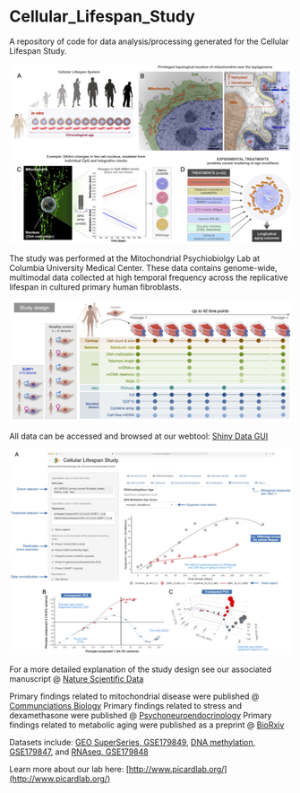 # Cellular_Lifespan_Study
A repository of code for data analysis/processing generated for the Cellular Lifespan Study. 

![Study Overview](images/Fig1_sciData_lowres.jpg)

The study was performed at the Mitochondrial Psychiobiolgy Lab at Columbia University Medical Center. These data contains genome-wide, multimodal data collected at high temporal frequency across the replicative lifespan in cultured primary human fibroblasts. 

![Study Design](images/Fig2_sciData_lowres.jpg)

All data can be accessed and browsed at our webtool: [Shiny Data GUI](https://columbia-picard.shinyapps.io/shinyapp-Lifespan_Study/)

![Shiny WebApp](images/Fig6_sciData_lowres.jpg)

For a more detailed explanation of the study design see our associated manuscript @ [Nature Scientific Data](https://www.nature.com/articles/s41597-022-01852-y)

Primary findings related to mitochondrial disease were published @ [Communciations Biology](https://www.nature.com/articles/s42003-022-04303-x)
Primary findings related to stress and dexamethasone were published @ [Psychoneuroendocrinology](https://www.sciencedirect.com/science/article/pii/S0306453023003001)
Primary findings related to metabolic aging were published as a preprint @ [BioRxiv](https://www.biorxiv.org/content/10.1101/2022.05.10.491392v4)


Datasets include: [GEO SuperSeries, GSE179849](https://www.ncbi.nlm.nih.gov/geo/query/acc.cgi?acc=GSE179849), [DNA methylation, GSE179847](https://www.ncbi.nlm.nih.gov/geo/query/acc.cgi?acc=GSE179847), and [RNAseq, GSE179848](https://www.ncbi.nlm.nih.gov/geo/query/acc.cgi?acc=GSE179848)

Learn more about our lab here: [http://www.picardlab.org/](http://www.picardlab.org/)
